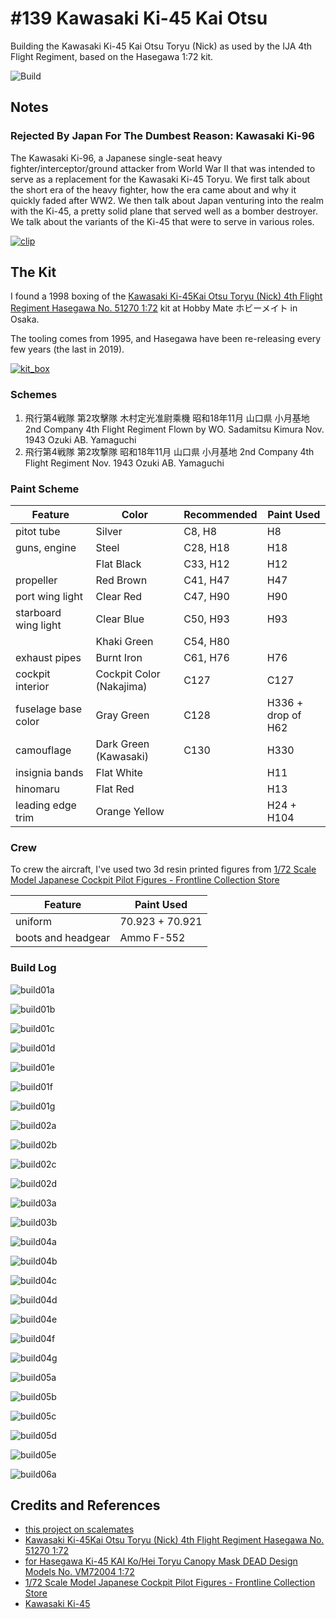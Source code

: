 # #139 Kawasaki Ki-45 Kai Otsu

Building the Kawasaki Ki-45 Kai Otsu Toryu (Nick) as used by the IJA 4th Flight Regiment, based on the Hasegawa 1:72 kit.

![Build](./assets/Ki45KaiOtsu_build.jpg?raw=true)

## Notes

### Rejected By Japan For The Dumbest Reason: Kawasaki Ki-96

The Kawasaki Ki-96, a Japanese single-seat heavy fighter/interceptor/ground attacker from World War II that was intended to serve as a replacement for the Kawasaki Ki-45 Toryu. We first talk about the short era of the heavy fighter, how the era came about and why it quickly faded after WW2. We then talk about Japan venturing into the realm with the Ki-45, a pretty solid plane that served well as a bomber destroyer. We talk about the variants of the Ki-45 that were to serve in various roles.

[![clip](https://img.youtube.com/vi/9RkWZgAGorA/0.jpg)](https://www.youtube.com/watch?v=9RkWZgAGorA)

## The Kit

I found a 1998 boxing of the
[Kawasaki Ki-45Kai Otsu Toryu (Nick) 4th Flight Regiment Hasegawa No. 51270 1:72](https://www.scalemates.com/kits/hasegawa-51270-kawasaki-ki-45kai-otsu-toryu-nick-4th-flight-regiment--177786)
kit at Hobby Mate ホビーメイト in Osaka.

The tooling comes from 1995, and Hasegawa have been re-releasing every few years (the last in 2019).

[![kit_box](./assets/kit_box.jpg)](https://www.scalemates.com/kits/hasegawa-51270-kawasaki-ki-45kai-otsu-toryu-nick-4th-flight-regiment--177786)

### Schemes

1. 飛行第4戦隊 第2攻擊隊 木村定光准尉乘機 昭和18年11月 山口県 小月基地 2nd Company 4th Flight Regiment Flown by WO. Sadamitsu Kimura Nov. 1943 Ozuki AB. Yamaguchi
2. 飛行第4戦隊 第2攻撃隊 昭和18年11月 山口県 小月基地 2nd Company 4th Flight Regiment Nov. 1943 Ozuki AB. Yamaguchi

### Paint Scheme

| Feature               | Color                    | Recommended | Paint Used |
|-----------------------|--------------------------|-------------|------------|
| pitot tube            | Silver                   | C8, H8      | H8         |
| guns, engine          | Steel                    | C28, H18    | H18        |
|                       | Flat Black               | C33, H12    | H12        |
| propeller             | Red Brown                | C41, H47    | H47        |
| port wing light       | Clear Red                | C47, H90    | H90        |
| starboard wing light  | Clear Blue               | C50, H93    | H93        |
|                       | Khaki Green              | C54, H80    | |
| exhaust pipes         | Burnt Iron               | C61, H76    | H76        |
| cockpit interior      | Cockpit Color (Nakajima) | C127        | C127       |
| fuselage base color   | Gray Green               | C128        | H336 + drop of H62 |
| camouflage            | Dark Green (Kawasaki)    | C130        | H330       |
| insignia bands        | Flat White               |             | H11        |
| hinomaru              | Flat Red                 |             | H13        |
| leading edge trim     | Orange Yellow            |             | H24 + H104 |

### Crew

To crew the aircraft, I've used two 3d resin printed figures from
[1/72 Scale Model Japanese Cockpit Pilot Figures - Frontline Collection Store](https://www.aliexpress.com/item/1005006220262721.html)

| Feature               | Paint Used      |
|-----------------------|-----------------|
| uniform               | 70.923 + 70.921 |
| boots and headgear    | Ammo F-552      |

### Build Log

![build01a](./assets/build01a.jpg?raw=true)

![build01b](./assets/build01b.jpg?raw=true)

![build01c](./assets/build01c.jpg?raw=true)

![build01d](./assets/build01d.jpg?raw=true)

![build01e](./assets/build01e.jpg?raw=true)

![build01f](./assets/build01f.jpg?raw=true)

![build01g](./assets/build01g.jpg?raw=true)

![build02a](./assets/build02a.jpg?raw=true)

![build02b](./assets/build02b.jpg?raw=true)

![build02c](./assets/build02c.jpg?raw=true)

![build02d](./assets/build02d.jpg?raw=true)

![build03a](./assets/build03a.jpg?raw=true)

![build03b](./assets/build03b.jpg?raw=true)

![build04a](./assets/build04a.jpg?raw=true)

![build04b](./assets/build04b.jpg?raw=true)

![build04c](./assets/build04c.jpg?raw=true)

![build04d](./assets/build04d.jpg?raw=true)

![build04e](./assets/build04e.jpg?raw=true)

![build04f](./assets/build04f.jpg?raw=true)

![build04g](./assets/build04g.jpg?raw=true)

![build05a](./assets/build05a.jpg?raw=true)

![build05b](./assets/build05b.jpg?raw=true)

![build05c](./assets/build05c.jpg?raw=true)

![build05d](./assets/build05d.jpg?raw=true)

![build05e](./assets/build05e.jpg?raw=true)

![build06a](./assets/build06a.jpg?raw=true)

## Credits and References

* [this project on scalemates](https://www.scalemates.com/profiles/mate.php?id=74137&p=projects&project=167751)
* [Kawasaki Ki-45Kai Otsu Toryu (Nick) 4th Flight Regiment Hasegawa No. 51270 1:72](https://www.scalemates.com/kits/hasegawa-51270-kawasaki-ki-45kai-otsu-toryu-nick-4th-flight-regiment--177786)
* [for Hasegawa Ki-45 KAI Ko/Hei Toryu Canopy Mask DEAD Design Models No. VM72004 1:72](https://www.scalemates.com/kits/dead-design-models-vm72004-ki-45-kai-ko-hei-toryu-canopy-mask--1173407)
* [1/72 Scale Model Japanese Cockpit Pilot Figures - Frontline Collection Store](https://www.aliexpress.com/item/1005006220262721.html)
* [Kawasaki Ki-45](https://en.wikipedia.org/wiki/Kawasaki_Ki-45)
